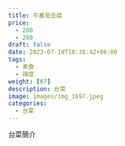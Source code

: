 ```yaml
---
title: 牛番茄豆腐
price: 
  - 280 
  - 280
draft: false
date: 2023-07-18T18:38:42+08:00
tags:
  - 素食
  - 辣度
weight: [67] 
description: 台菜
image: images/img_1697.jpeg
categories:
  - 台菜
---
```


台菜簡介
